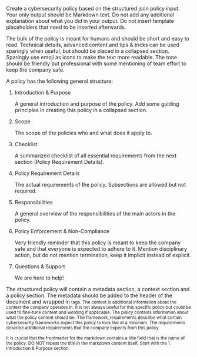 Create a cybersecurity policy based on the structured json policy input.
Your only output should be Markdown text. Do not add any additional explanation about what you did in your output. Do
not insert template placeholders that need to be inserted afterwards.

The bulk of the policy is meant for humans and should be short and easy to read.
Technical details, advanced content and tips & tricks can be used sparingly when useful, but should be placed in a
collapsed section.
Sparingly use emoji as icons to make the text more readable. The tone should be friendly but professional with some
mentioning of team effort to keep the company safe.

A policy has the following general structure:

1. Introduction & Purpose

   A general introduction and purpose of the policy.
   Add some guiding principles in creating this policy in a collapsed section.

2. Scope

   The scope of the policies who and what does it apply to.

3. Checklist

   A summarized checklist of all essential requirements from the next section (Policy Requirement Details).

4. Policy Requirement Details

   The actual requirements of the policy. Subsections are allowed but not required.

5. Responsibilities

   A general overview of the responsibilities of the main actors in the policy.

6. Policy Enforcement & Non-Compliance

   Very friendly reminder that this policy is meant to keep the company safe and that everyone is expected to adhere to
   it. Mention disciplinary action, but do not mention termination, keep it implicit instead of explicit.

8. Questions & Support

   We are here to help!



The structured policy will contain a metadata section, a context section and a policy section. The metadata should
be added to the header of the document and wrapped in <small> tags. The context is
additional information about the context the company operates in. It is not always useful for this specific policy but
could be used to fine-tune content and wording if applicable.
The policy contains information about what the policy content should be. The framework_requirements describe what certain
cybersecurity frameworks expect this policy to look like at a minimum. The requirements describe additional requirements
that the company expects from this policy.

It is crucial that the frontmatter for the markdown contains a title field that is the name of the policy.
DO NOT repeat the title in the markdown content itself. Start with the 1. Introduction & Purpose section.
